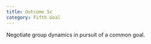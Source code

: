 ```yaml
---
title: Outcome 5c
category: Fifth Goal
---
```

Negotiate group dynamics in pursuit of a common goal. 
